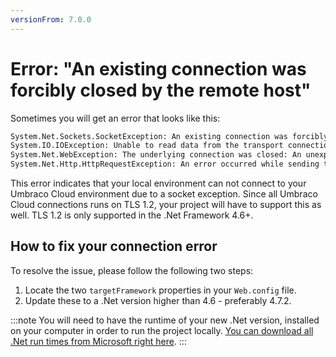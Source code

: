 ```yaml
---
versionFrom: 7.0.0
---
```


# Error: "An existing connection was forcibly closed by the remote host"

Sometimes you will get an error that looks like this:

```xml
System.Net.Sockets.SocketException: An existing connection was forcibly closed by the remote host
System.IO.IOException: Unable to read data from the transport connection: An existing connection was forcibly closed by the remote host.
System.Net.WebException: The underlying connection was closed: An unexpected error occurred on a send.
System.Net.Http.HttpRequestException: An error occurred while sending the request.
```

This error indicates that your local environment can not connect to your Umbraco Cloud environment due to a socket exception. Since all Umbraco Cloud connections runs on TLS 1.2, your project will have to support this as well. TLS 1.2 is only supported in the .Net Framework 4.6+.

## How to fix your connection error

To resolve the issue, please follow the following two steps:

1. Locate the two `targetFramework` properties in your `Web.config` file.
2. Update these to a .Net version higher than 4.6 - preferably 4.7.2.

:::note
You will need to have the runtime of your new .Net version, installed on your computer in order to run the project locally. [You can download all .Net run times from Microsoft right here](https://dotnet.microsoft.com/download).
:::
